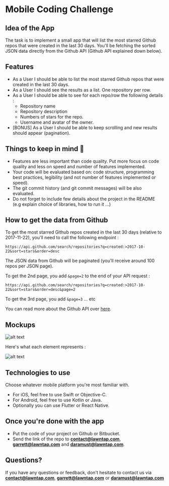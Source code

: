 # Mobile Coding Challenge

## Idea of the App
The task is to implement a small app that will list the most starred Github repos that were created in the last 30 days.
You'll be fetching the sorted JSON data directly from the Github API (Github API explained down below).

## Features
* As a User I should be able to list the most starred Github repos that were created in the last 30 days.
* As a User I should see the results as a list. One repository per row.
* As a User I should be able to see for each repo/row the following details :
  * Repository name
  * Repository description
  * Numbers of stars for the repo.
  * Username and avatar of the owner.
* [BONUS] As a User I should be able to keep scrolling and new results should appear (pagination).

## Things to keep in mind 🚨
* Features are less important than code quality. Put more focus on code quality and less on speed and number of features implemented.
* Your code will be evaluated based on: code structure, programming best practices, legibility (and not number of features implemented or speed).
* The git commit history (and git commit messages) will be also evaluated.
* Do not forget to include few details about the project in the README (e.g explain choice of libraries, how to run it ...)

## How to get the data from Github
To get the most starred Github repos created in the last 30 days (relative to 2017-11-22), you'll need to call the following endpoint :

`https://api.github.com/search/repositories?q=created:>2017-10-22&sort=stars&order=desc`

The JSON data from Github will be paginated (you'll receive around 100 repos per JSON page).

To get the 2nd page, you add `&page=2` to the end of your API request :

`https://api.github.com/search/repositories?q=created:>2017-10-22&sort=stars&order=desc&page=2`

To get the 3rd page, you add `&page=3` ... etc

You can read more about the Github API over [here](https://developer.github.com/v3/search/#search-repositories
).

## Mockups
![alt text](https://bitbucket.org/lawntap/mobile-coding-challenge/raw/2f99d9ea9905d898356d000717632ddd28e040bd/mockup.png)

Here's what each element represents :

![alt text](https://bitbucket.org/lawntap/mobile-coding-challenge/raw/2f99d9ea9905d898356d000717632ddd28e040bd/row-explained.png)


## Technologies to use
Choose whatever mobile platform you're most familiar with.

* For iOS, feel free to use Swift or Objective-C. 
* For Android, feel free to use Kotlin or Java.
* Optionally you can use Flutter or React Native.

## Once you're done with the app
* Put the code of your project on Github or Bitbucket.
* Send the link of the repo to **contact@lawntap.com**, **garrett@lawntap.com** and **daramust@lawntap.com**.

## Questions?
If you have any questions or feedback, don't hesitate to contact us via **contact@lawntap.com**, **garrett@lawntap.com** or **daramust@lawntap.com**
